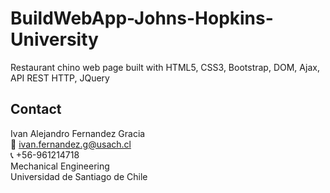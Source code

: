 # BuildWebApp-Johns-Hopkins-University
Restaurant chino web page built with HTML5, CSS3, Bootstrap, DOM, Ajax, API REST HTTP, JQuery


<!-- CONTACT -->
<a name="conta"></a>
## Contact
Ivan Alejandro Fernandez Gracia  
:email: ivan.fernandez.g@usach.cl  
:telephone_receiver: +56-961214718  
Mechanical Engineering  
Universidad de Santiago de Chile

